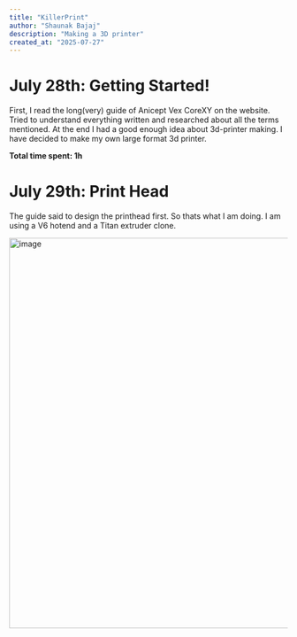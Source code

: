 ```yaml
---
title: "KillerPrint"
author: "Shaunak Bajaj"
description: "Making a 3D printer"
created_at: "2025-07-27"
---
```


# July 28th: Getting Started!

First, I read the long(very) guide of Anicept Vex CoreXY on the website. Tried to understand everything written and researched about all the terms mentioned. At the end I had a good enough idea about 3d-printer making.
I have decided to make my own large format 3d printer.

**Total time spent: 1h**

# July 29th: Print Head

The guide said to design the printhead first. So thats what I am doing. I am using a V6 hotend and a Titan extruder clone.

<img width="527" height="705" alt="image" src="https://github.com/user-attachments/assets/aaf20922-9a70-4647-a167-d4b7f510cfe2" />
